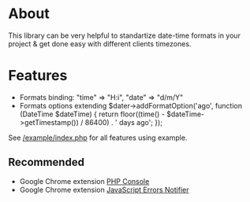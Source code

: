 # About

This library can be very helpful to standartize date-time formats in your project & get done easy with different clients timezones.

# Features

* Formats binding: "time" => "H:i", "date" => "d/m/Y"
* Formats options extending
	$dater->addFormatOption('ago', function (DateTime $dateTime) {
		return floor((time() - $dateTime->getTimestamp()) / 86400) . ' days ago';
	});

See [/example/index.php](https://github.com/barbushin/dater/blob/master/example/index.php) for all features using example.

## Recommended
* Google Chrome extension [PHP Console](http://goo.gl/b10YF)
* Google Chrome extension [JavaScript Errors Notifier](http://goo.gl/kNix9)

